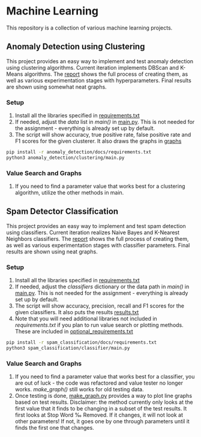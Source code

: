 # Machine Learning
This repository is a collection of various machine learning projects.

## Anomaly Detection using Clustering
This project provides an easy way to implement and test anomaly detection using clustering algorithms.
Current iteration implements DBScan and K-Means algorithms.
The [report](anomaly_detection/docs/report.pdf) shows the full process of creating them, as well as various experimentation stages with hyperparameters.
Final results are shown using somewhat neat graphs.

### Setup
1. Install all the libraries specified in [requirements.txt](anomaly_detection/docs/requirements.txt)
2. If needed, adjust the _data_ list in _main()_ in [main.py](anomaly_detection/clustering/main.py). This is not needed for the assignment - everything is already set up by default.
3. The script will show accuracy, true positive rate, false positive rate and F1 scores for the given clusterer. It also draws the graphs in [graphs](anomaly_detection/graphs)

```sh
pip install -r anomaly_detection/docs/requirements.txt
python3 anomaly_detection/clustering/main.py
```

### Value Search and Graphs
1. If you need to find a parameter value that works best for a clustering algorithm, utilize the other methods in main. 

## Spam Detector Classification
This project provides an easy way to implement and test spam detection using classifiers.
Current iteration realizes Naive Bayes and K-Nearest Neighbors classifiers.
The [report](spam_classification/docs/report.pdf) shows the full process of creating them, as well as various experimentation stages with classifier parameters.
Final results are shown using neat graphs.

### Setup
1. Install all the libraries specified in [requirements.txt](spam_classification/docs/requirements.txt)
2. If needed, adjust the _classifiers_ dictionary or the data path in _main()_ in [main.py](spam_classification/classifier/main.py). This is not needed for the assignment - everything is already set up by default.
3. The script will show accuracy, precision, recall and F1 scores for the given classifiers. It also puts the results [results.txt](spam_classification/docs/results.txt)
4. Note that you will need additional libraries not included in _requirements.txt_ if you plan to run value search or plotting methods. These are included in [optional_requirements.txt](classifier/optional_requirements.txt)

```sh
pip install -r spam_classification/docs/requirements.txt
python3 spam_classification/classifier/main.py
```

### Value Search and Graphs
1. If you need to find a parameter value that works best for a classifier, you are out of luck - the code was refactored and value tester no longer works. _make_graph()_ still works for old testing data.
2. Once testing is done, [make_graph.py](spam_classification/classifier/make_graph.py) provides a way to plot line graphs based on test results. Disclaimer: the method currently only looks at the first value that it finds to be changing in a subset of the test results. It first looks at Stop Word ‰ Removed. If it changes, it will not look at other parameters! If not, it goes one by one through parameters until it finds the first one that changes.  
